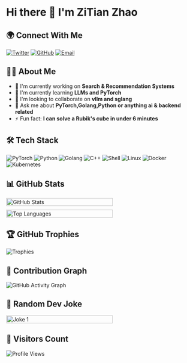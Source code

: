 # Hi there 👋 I'm ZiTian Zhao

## 🌍 Connect With Me

[![Twitter](https://img.shields.io/badge/X-000000?style=for-the-badge&logo=x&logoColor=white)](https://x.com/skyloevil)
[![GitHub](https://img.shields.io/badge/GitHub-181717?style=for-the-badge&logo=github&logoColor=white)](https://github.com/skyloevil)
[![Email](https://img.shields.io/badge/Email-D14836?style=for-the-badge&logo=outlook&logoColor=white)](mailto:zhao.zitian@outlook.com)

## 👨‍💻 About Me

- 🔭 I'm currently working on **Search & Recommendation Systems**
- 🌱 I'm currently learning **LLMs and PyTorch**
- 👯 I'm looking to collaborate on **vllm and sglang**
- 💬 Ask me about **PyTorch,Golang,Python or anything ai & backend related**
- ⚡ Fun fact: **I can solve a Rubik's cube in under 6 minutes**

## 🛠 Tech Stack

![PyTorch](https://img.shields.io/badge/-PyTorch-EE4C2C?style=flat-square&logo=pytorch&logoColor=white)
![Python](https://img.shields.io/badge/-Python-3776AB?style=flat-square&logo=python&logoColor=white)
![Golang](https://img.shields.io/badge/-Go-00ADD8?style=flat-square&logo=go&logoColor=white)
![C++](https://img.shields.io/badge/-C++-00599C?style=flat-square&logo=c%2B%2B&logoColor=white)
![Shell](https://img.shields.io/badge/-Shell-4EAA25?style=flat-square&logo=gnu-bash&logoColor=white)
![Linux](https://img.shields.io/badge/-Linux-FCC624?style=flat-square&logo=linux&logoColor=black)
![Docker](https://img.shields.io/badge/-Docker-2496ED?style=flat-square&logo=docker&logoColor=white)
![Kubernetes](https://img.shields.io/badge/-Kubernetes-326CE5?style=flat-square&logo=kubernetes&logoColor=white)

## 📊 GitHub Stats

<div style="display: flex; flex-wrap: wrap; gap: 10px; align-items: stretch;">
  <div style="flex: 1; min-width: 300px;">
    <img src="https://github-readme-stats.vercel.app/api?username=skyloevil&show_icons=true&theme=radical&refresh=2" alt="GitHub Stats" style="width: 75%; height: 100%; object-fit: contain;">
  </div>
  <div style="flex: 1; min-width: 300px;">
    <img src="https://github-readme-stats.vercel.app/api/top-langs/?username=skyloevil&layout=compact&theme=radical&refresh=2" alt="Top Languages" style="width: 75%; height: 100%; object-fit: contain;">
  </div>
</div>

## 🏆 GitHub Trophies

![Trophies](https://github-profile-trophy.vercel.app/?username=skyloevil&theme=onedark&no-frame=true&row=1&column=7&refresh=4)

## 🌱 Contribution Graph

![GitHub Activity Graph](https://github-readme-activity-graph.vercel.app/graph?username=skyloevil&theme=github-compact&refresh=3)

## 🎲 Random Dev Joke

<div style="display: flex; gap: 20px; margin: 10px 0;">
  <img src="https://readme-jokes.vercel.app/api?theme=radical" alt="Joke 1" style="width: 75%;"/>
</div>

## 👀 Visitors Count

![Profile Views](https://komarev.com/ghpvc/?username=skyloevil&color=blue&style=flat-square)
